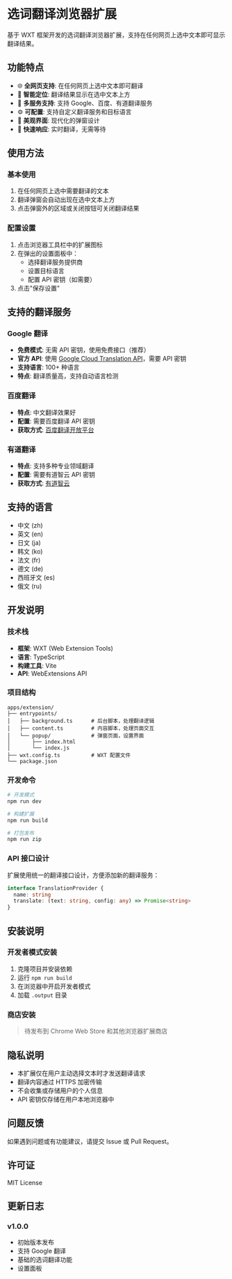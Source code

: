 # 选词翻译浏览器扩展

基于 WXT 框架开发的选词翻译浏览器扩展，支持在任何网页上选中文本即可显示翻译结果。

## 功能特点

- 🌐 **全网页支持**: 在任何网页上选中文本即可翻译
- 🎯 **智能定位**: 翻译结果显示在选中文本上方
- 🔧 **多服务支持**: 支持 Google、百度、有道翻译服务
- ⚙️ **可配置**: 支持自定义翻译服务和目标语言
- 🎨 **美观界面**: 现代化的弹窗设计
- 🚀 **快速响应**: 实时翻译，无需等待

## 使用方法

### 基本使用

1. 在任何网页上选中需要翻译的文本
2. 翻译弹窗会自动出现在选中文本上方
3. 点击弹窗外的区域或关闭按钮可关闭翻译结果

### 配置设置

1. 点击浏览器工具栏中的扩展图标
2. 在弹出的设置面板中：
   - 选择翻译服务提供商
   - 设置目标语言
   - 配置 API 密钥（如需要）
3. 点击"保存设置"

## 支持的翻译服务

### Google 翻译

- **免费模式**: 无需 API 密钥，使用免费接口（推荐）
- **官方 API**: 使用 [Google Cloud Translation API](https://cloud.google.com/translate/docs/setup)，需要 API 密钥
- **支持语言**: 100+ 种语言
- **特点**: 翻译质量高，支持自动语言检测

### 百度翻译

- **特点**: 中文翻译效果好
- **配置**: 需要百度翻译 API 密钥
- **获取方式**: [百度翻译开放平台](https://fanyi-api.baidu.com/)

### 有道翻译

- **特点**: 支持多种专业领域翻译
- **配置**: 需要有道智云 API 密钥
- **获取方式**: [有道智云](https://ai.youdao.com/)

## 支持的语言

- 中文 (zh)
- 英文 (en)
- 日文 (ja)
- 韩文 (ko)
- 法文 (fr)
- 德文 (de)
- 西班牙文 (es)
- 俄文 (ru)

## 开发说明

### 技术栈

- **框架**: WXT (Web Extension Tools)
- **语言**: TypeScript
- **构建工具**: Vite
- **API**: WebExtensions API

### 项目结构

```
apps/extension/
├── entrypoints/
│   ├── background.ts      # 后台脚本，处理翻译逻辑
│   ├── content.ts         # 内容脚本，处理页面交互
│   └── popup/             # 弹窗页面，设置界面
│       ├── index.html
│       └── index.js
├── wxt.config.ts          # WXT 配置文件
└── package.json
```

### 开发命令

```bash
# 开发模式
npm run dev

# 构建扩展
npm run build

# 打包发布
npm run zip
```

### API 接口设计

扩展使用统一的翻译接口设计，方便添加新的翻译服务：

```typescript
interface TranslationProvider {
  name: string
  translate: (text: string, config: any) => Promise<string>
}
```

## 安装说明

### 开发者模式安装

1. 克隆项目并安装依赖
2. 运行 `npm run build`
3. 在浏览器中开启开发者模式
4. 加载 `.output` 目录

### 商店安装

> 待发布到 Chrome Web Store 和其他浏览器扩展商店

## 隐私说明

- 本扩展仅在用户主动选择文本时才发送翻译请求
- 翻译内容通过 HTTPS 加密传输
- 不会收集或存储用户的个人信息
- API 密钥仅存储在用户本地浏览器中

## 问题反馈

如果遇到问题或有功能建议，请提交 Issue 或 Pull Request。

## 许可证

MIT License

## 更新日志

### v1.0.0

- 初始版本发布
- 支持 Google 翻译
- 基础的选词翻译功能
- 设置面板
